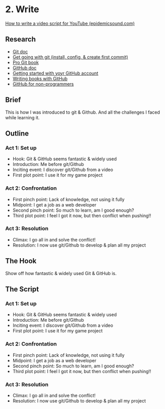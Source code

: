 # 2. Write

[How to write a video script for YouTube (epidemicsound.com)](https://www.epidemicsound.com/blog/how-to-write-a-video-script-for-youtube/)

## Research

- [Git doc](https://git-scm.com/doc)
- [Get going with git (install, config, & create first commit)](https://git-scm.com/video/get-going)
- [Pro Git book](https://git-scm.com/book/en/v2)
- [GitHub doc](https://docs.github.com/en)
- [Getting started with yoyr GitHub account](https://docs.github.com/en/get-started/onboarding/getting-started-with-your-github-account)
- [Writing books with GitHub](https://braythwayt.com/2015/01/29/how-i-write-books-with-github-and-leanpub.html)
- [GitHub for non-programmers](https://github.com/tvanantwerp/github-for-non-programmers)

## Brief

This is how I was introduced to git & Github.
And all the challenges I faced while learning it.

## Outline

### Act 1: Set up
- Hook: Git & GitHub seems fantastic & widely used
- Introduction: Me before git/Github
- Inciting event: I discover git/Github from a video
- First plot point: I use it for my game project

### Act 2: Confrontation
- First pinch point: Lack of knowledge, not using it fully
- Midpoint: I get a job as a web developer
- Second pinch point: So much to learn, am I good enough?
- Third plot point: I feel I got it now, but then conflict when pushing!!

### Act 3: Resolution
- Climax: I go all in and solve the conflict!
- Resolution: I now use git/Github to develop & plan all my project

## The Hook

Show off how fantastic & widely used Git & GitHub is.

## The Script

### Act 1: Set up
- Hook: Git & GitHub seems fantastic & widely used
- Introduction: Me before git/Github
- Inciting event: I discover git/Github from a video
- First plot point: I use it for my game project

### Act 2: Confrontation
- First pinch point: Lack of knowledge, not using it fully
- Midpoint: I get a job as a web developer
- Second pinch point: So much to learn, am I good enough?
- Third plot point: I feel I got it now, but then conflict when pushing!!

### Act 3: Resolution
- Climax: I go all in and solve the conflict!
- Resolution: I now use git/Github to develop & plan all my project
